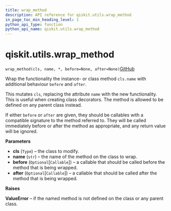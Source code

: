 ```yaml
---
title: wrap_method
description: API reference for qiskit.utils.wrap_method
in_page_toc_min_heading_level: 1
python_api_type: function
python_api_name: qiskit.utils.wrap_method
---
```


# qiskit.utils.wrap\_method

<span id="qiskit.utils.wrap_method" />

`wrap_method(cls, name, *, before=None, after=None)`[GitHub](https://github.com/qiskit/qiskit/tree/stable/0.21/qiskit/utils/classtools.py "view source code")

Wrap the functionality the instance- or class method `cls.name` with additional behaviour `before` and `after`.

This mutates `cls`, replacing the attribute `name` with the new functionality. This is useful when creating class decorators. The method is allowed to be defined on any parent class instead.

If either `before` or `after` are given, they should be callables with a compatible signature to the method referred to. They will be called immediately before or after the method as appropriate, and any return value will be ignored.

**Parameters**

*   **cls** (`Type`) – the class to modify.
*   **name** (`str`) – the name of the method on the class to wrap.
*   **before** (`Optional`\[`Callable`]) – a callable that should be called before the method that is being wrapped.
*   **after** (`Optional`\[`Callable`]) – a callable that should be called after the method that is being wrapped.

**Raises**

**ValueError** – if the named method is not defined on the class or any parent class.

